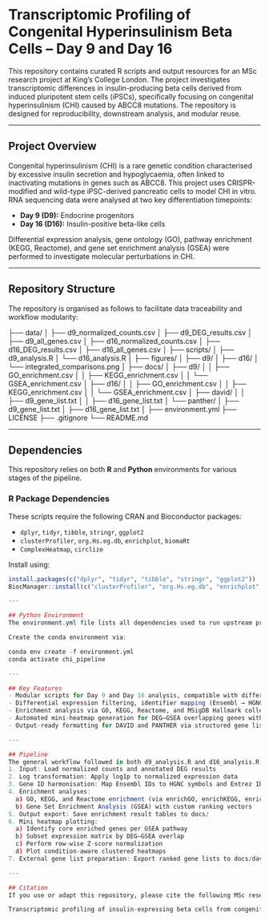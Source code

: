# Transcriptomic Profiling of Congenital Hyperinsulinism Beta Cells – Day 9 and Day 16

This repository contains curated R scripts and output resources for an MSc research project at King’s College London. The project investigates transcriptomic differences in insulin-producing beta cells derived from induced pluripotent stem cells (iPSCs), specifically focusing on congenital hyperinsulinism (CHI) caused by ABCC8 mutations. The repository is designed for reproducibility, downstream analysis, and modular reuse.

---

## Project Overview

Congenital hyperinsulinism (CHI) is a rare genetic condition characterised by excessive insulin secretion and hypoglycaemia, often linked to inactivating mutations in genes such as ABCC8. This project uses CRISPR-modified and wild-type iPSC-derived pancreatic cells to model CHI in vitro. RNA sequencing data were analysed at two key differentiation timepoints:

- **Day 9 (D9):** Endocrine progenitors  
- **Day 16 (D16):** Insulin-positive beta-like cells

Differential expression analysis, gene ontology (GO), pathway enrichment (KEGG, Reactome), and gene set enrichment analysis (GSEA) were performed to investigate molecular perturbations in CHI.

---

## Repository Structure

The repository is organised as follows to facilitate data traceability and workflow modularity:

├── data/
│ ├── d9_normalized_counts.csv
│ ├── d9_DEG_results.csv
│ ├── d9_all_genes.csv
│ ├── d16_normalized_counts.csv
│ ├── d16_DEG_results.csv
│ ├── d16_all_genes.csv
│
├── scripts/
│ ├── d9_analysis.R
│ └── d16_analysis.R
│
├── figures/
│ ├── d9/
│ ├── d16/
│ └── integrated_comparisons.png
│
├── docs/
│ ├── d9/
│ │ ├── GO_enrichment.csv
│ │ ├── KEGG_enrichment.csv
│ │ └── GSEA_enrichment.csv
│ ├── d16/
│ │ ├── GO_enrichment.csv
│ │ ├── KEGG_enrichment.csv
│ │ └── GSEA_enrichment.csv
│ ├── david/
│ │ ├── d9_gene_list.txt
│ │ ├── d16_gene_list.txt
│ └── panther/
│ ├── d9_gene_list.txt
│ ├── d16_gene_list.txt
│
├── environment.yml
├── LICENSE
├── .gitignore
└── README.md

---

## Dependencies

This repository relies on both **R** and **Python** environments for various stages of the pipeline.

### R Package Dependencies

These scripts require the following CRAN and Bioconductor packages:

- `dplyr`, `tidyr`, `tibble`, `stringr`, `ggplot2`
- `clusterProfiler`, `org.Hs.eg.db`, `enrichplot`, `biomaRt`
- `ComplexHeatmap`, `circlize`

Install using:

```r
install.packages(c("dplyr", "tidyr", "tibble", "stringr", "ggplot2"))
BiocManager::install(c("clusterProfiler", "org.Hs.eg.db", "enrichplot", "biomaRt", "ComplexHeatmap", "circlize"))

---

## Python Environment
The environment.yml file lists all dependencies used to run upstream processing or optional GSEA steps in Python (e.g. using pyDESeq2, GOATOOLS, or Jupyter notebooks for exploratory data handling).

Create the conda environment via:

conda env create -f environment.yml
conda activate chi_pipeline

---

## Key Features
- Modular scripts for Day 9 and Day 16 analysis, compatible with different datasets or updated inputs.
- Differential expression filtering, identifier mapping (Ensembl → HGNC → Entrez), and integrated annotation.
- Enrichment analysis via GO, KEGG, Reactome, and MSigDB Hallmark collections using clusterProfiler and GSEA.
- Automated mini-heatmap generation for DEG–GSEA overlapping genes with proper CRISPR vs WT visual comparison.
- Output-ready formatting for DAVID and PANTHER via structured gene list export.

---

## Pipeline
The general workflow followed in both d9_analysis.R and d16_analysis.R is as follows:
1. Input: Load normalized counts and annotated DEG results
2. Log transformation: Apply log1p to normalized expression data
3. Gene ID harmonisation: Map Ensembl IDs to HGNC symbols and Entrez IDs
4. Enrichment analyses:
  a) GO, KEGG, and Reactome enrichment (via enrichGO, enrichKEGG, enrichPathway)
  b) Gene Set Enrichment Analysis (GSEA) with custom ranking vectors
5. Output export: Save enrichment result tables to docs/
6. Mini heatmap plotting:
  a) Identify core enriched genes per GSEA pathway
  b) Subset expression matrix by DEG–GSEA overlap
  c) Perform row-wise Z-score normalization
  d) Plot condition-aware clustered heatmaps
7. External gene list preparation: Export ranked gene lists to docs/david/ and docs/panther/

---

## Citation
If you use or adapt this repository, please cite the following MSc research project:

Transcriptomic profiling of insulin-expressing beta cells from congenital hyperinsulinism pancreas and induced pluripotent stem cells – MSc Research Project, King’s College London, 2025.

